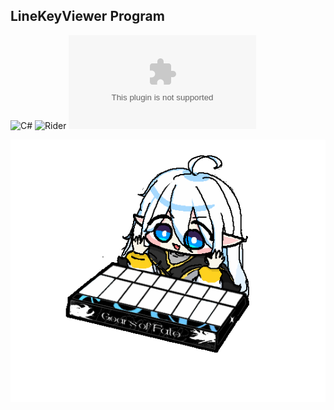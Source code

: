 ## LineKeyViewer Program
![C#](https://img.shields.io/badge/Lang-Csharp-c9c8e4.svg?&logo=c#)
![Rider](https://img.shields.io/badge/IDE-Rider-c9c8e4.svg?&logo=rider)
![Download](https://img.shields.io/github/downloads/Jongye0l/Line-KeyViewer/LineKeyViewer.exe)

![](docs/1.gif)
